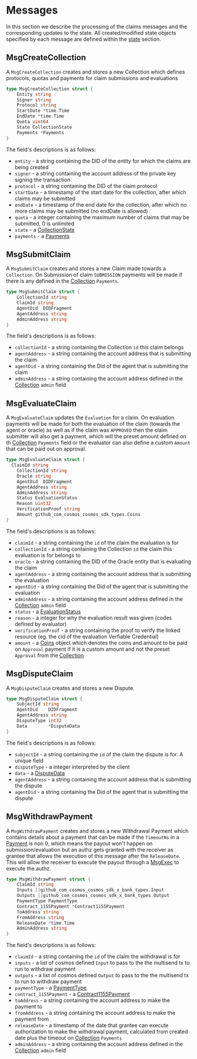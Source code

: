 # Messages

In this section we describe the processing of the claims messages and the corresponding updates to the state. All created/modified state objects specified by each message are defined within the [state](./02_state.md) section.

## MsgCreateCollection

A `MsgCreateCollection` creates and stores a new Collection which defines protocols, quotas and payments for claim submissions and evaluations

```go
type MsgCreateCollection struct {
	Entity string
	Signer string
	Protocol string
	StartDate *time.Time
	EndDate *time.Time
	Quota uint64
	State CollectionState
	Payments *Payments
}
```

The field's descriptions is as follows:

- `entity` - a string containing the DID of the entity for which the claims are being created
- `signer` - a string containing the account address of the private key signing the transaction
- `protocol` - a string containing the DID of the claim protocol
- `startDate` - a timestamp of the start date for the collection, after which claims may be submitted
- `endDate` - a timestamp of the end date for the collection, after which no more claims may be submitted (no endDate is allowed)
- `quota` - a integer containing the maximum number of claims that may be submitted, 0 is unlimited
- `state` - a [CollectionState](02_state.md#collectionstate)
- `payments` - a [Payments](02_state.md#payments)

## MsgSubmitClaim

A `MsgSubmitClaim` creates and stores a new Claim made towards a `Collection`. On Submission of claim `SUBMISSION` payments will be made if there is any defined in the [Collection](02_state.md#collection) `Payments`.

```go
type MsgSubmitClaim struct {
	CollectionId string
	ClaimId string
	AgentDid  DIDFragment
	AgentAddress string
	AdminAddress string
}
```

The field's descriptions is as follows:

- `collectionId` - a string containing the Collection `id` this claim belongs
- `agentAddress` - a string containing the account address that is submitting the claim
- `agentDid` - a string containing the Did of the agent that is submitting the claim
- `adminAddress` - a string containing the account address defined in the [Collection](02_state.md#collection) `admin` field

## MsgEvaluateClaim

A `MsgEvaluateClaim` updates the `Evaluation` for a claim. On evaluation payments will be made for both the evaluation of the claim (towards the agent or oracle) as well as if the claim was `APPROVED` then the claim submitter will also get a payment, which will the preset amount defined on th [Collection](02_state.md#collection) `Payments` field or the evaluator can also define a custom `Amount` that can be paid out on approval.

```go
type MsgEvaluateClaim struct {
  ClaimId string
	CollectionId string
	Oracle string
	AgentDid  DIDFragment
	AgentAddress string
	AdminAddress string
	Status EvaluationStatus
	Reason uint32
	VerificationProof string
	Amount github_com_cosmos_cosmos_sdk_types.Coins
}
```

The field's descriptions is as follows:

- `claimId` - a string containing the `id` of the claim the evaluation is for
- `collectionId` - a string containing the Collection `id` the claim this evaluation is for belongs to
- `oracle` - a string containing the DID of the Oracle entity that is evaluating the claim
- `agentAddress` - a string containing the account address that is submitting the evaluation
- `agentDid` - a string containing the Did of the agent that is submitting the evaluation
- `adminAddress` - a string containing the account address defined in the [Collection](02_state.md#collection) `admin` field
- `status` - a [EvaluationStatus](#evaluationstatus)
- `reason` - a integer for why the evaluation result was given (codes defined by evaluator)
- `verificationProof` - a string containing the proof to verify the linked resource (eg. the cid of the evaluation Verfiable Credential)
- `amount` - a [Coins](https://github.com/cosmos/cosmos-sdk/blob/main/types/coin.go#L180) object which denotes the coins and amount to be paid on `Approval` payment if it is a custom amount and not the preset `Approval` from the [Collection](#collection)

## MsgDisputeClaim

A `MsgDisputeClaim` creates and stores a new Dispute.

```go
type MsgDisputeClaim struct {
	SubjectId string
	AgentDid    DIDFragment
	AgentAddress string
	DisputeType int32
	Data        *DisputeData
}
```

The field's descriptions is as follows:

- `subjectId` - a string containing the `id` of the claim the dispute is for. A unique field
- `disputeType` - a integer interpreted by the client
- `data` - a [DisputeData](02_state.md#disputedata)
- `agentAddress` - a string containing the account address that is submitting the dispute
- `agentDid` - a string containing the Did of the agent that is submitting the dispute

## MsgWithdrawPayment

A `MsgWithdrawPayment` creates and stores a new Withdrawal Payment which contains details about a payment that can be made if the `TimeoutNs` in a [Payment](02_state.md#payment) is non 0, which means the payout won't happen on submission/evaluation but an authz gets granted with the receiver as grantee that allows the execution of this message after the `ReleaseDate`. This will allow the receiver to execute the payout through a [MsgExec](https://docs.cosmos.network/main/build/modules/authz#msgexec) to execute the authz.

```go
type MsgWithdrawPayment struct {
	ClaimId string
	Inputs []github_com_cosmos_cosmos_sdk_x_bank_types.Input
	Outputs []github_com_cosmos_cosmos_sdk_x_bank_types.Output
	PaymentType PaymentType
	Contract_1155Payment *Contract1155Payment
	ToAddress string
	FromAddress string
	ReleaseDate *time.Time
	AdminAddress string
}
```

The field's descriptions is as follows:

- `claimId` - a string containing the `id` of the claim the withdrawal is for
- `inputs` - a list of cosmos defined `Input` to pass to the the multisend tx to run to withdraw payment
- `outputs` - a list of cosmos defined `Output` to pass to the the multisend tx to run to withdraw payment
- `paymentType` - a [PaymentType](02_state.md#paymenttype)
- `contract_1155Payment` - a [Contract1155Payment](02_state.md#contract1155payment)
- `toAddress` - a string containing the account address to make the payment to
- `fromAddress` - a string containing the account address to make the payment from
- `releaseDate` - a timestamp of the date that grantee can execute authorization to make the withdrawal payment, calculated from created date plus the timeout on [Collection](02_state.md#collection) `Payments`
- `adminAddress` - a string containing the account address defined in the [Collection](02_state.md#collection) `admin` field
